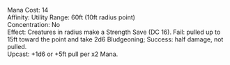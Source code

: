 Mana Cost: 14  
Affinity: Utility
Range: 60ft (10ft radius point)  
Concentration: No  
Effect: Creatures in radius make a Strength Save (DC 16). Fail: pulled up to 15ft toward the point and take 2d6 Bludgeoning; Success: half damage, not pulled.  
Upcast: +1d6 or +5ft pull per x2 Mana.